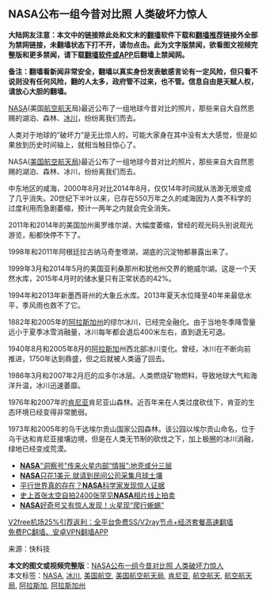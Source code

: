  <h2>NASA公布一组今昔对比照 人类破坏力惊人</h2> <p class="notice"><b>大陆网友注意：本文中的链接除此处和文末的<a href="https://github.com/bannedbook/fanqiang" >翻墙</a>软件下载和<a href="https://github.com/killgcd/justmysocks/blob/master/README.md">翻墙推荐</a>链接外全部为禁网链接，未翻墙状态下打不开，请勿点击。此为文字版禁闻，欲看图文视频完整版和更多禁闻，请下载<a href="https://github.com/bannedbook/fanqiang">翻墙软件或APP</a>后翻墙上禁闻网。</p><p>备注：翻墙看新闻非常安全，翻墙以真实身份发表敏感言论有一定风险，但只看不说则没有任何风险，翻的人太多，政府管不过来，也不管。信息自由是天赋人权，请放心大胆的翻墙。</b></p>  <div class="entry"> <p><a href="https://www.bannedbook.org/bnews/tag/nasa/" class="st_tag internal_tag" rel="tag" title="标签 NASA 下的日志">NASA</a>(美国<a href="https://www.bannedbook.org/bnews/tag/%E8%88%AA%E7%A9%BA%E8%88%AA%E5%A4%A9/" class="st_tag internal_tag" rel="tag" title="标签 航空航天 下的日志">航空航天</a>局)最近公布了一组地球今昔对比的照片，那些来自大自然恩赐的湖泊、森林、<a href="https://www.bannedbook.org/bnews/tag/%E5%86%B0%E5%B7%9D/" class="st_tag internal_tag" rel="tag" title="标签 冰川 下的日志">冰川</a>，纷纷离我们而去。</p> <p>人类对于地球的&#8221;破坏力&#8221;是无比惊人的，可能大家身在其中没有太大感觉，但是如果放到历史时间轴上，就相当触目惊心了。</p> <p>NASA(<a href="https://www.bannedbook.org/bnews/tag/%E7%BE%8E%E5%9B%BD%E8%88%AA%E7%A9%BA%E8%88%AA%E5%A4%A9%E5%B1%80/" class="st_tag internal_tag" rel="tag" title="标签 美国航空航天局 下的日志">美国航空航天局</a>)最近公布了一组地球今昔对比的照片，那些来自大自然恩赐的湖泊、森林、冰川，纷纷离我们而去。</p> <p>中东地区的咸海，2000年8月对比2014年8月，仅仅14年时间就从浩渺无垠变成了几乎消失。20世纪下半叶以来，已存在550万年之久的咸海因为人类不科学的过度利用而急剧萎缩，预计一两年之内就会完全消失。</p>  <p>2011年和2014年的美国加州奥罗维尔湖，大幅度萎缩，曾经的观光码头别说观光游览，船都快停不下了。</p> <p>1998年和2011年阿根廷拉古纳马奇奎塔湖，湖底的沉淀物都暴露出来了。</p> <p>1999年3月和2014年5月的美国亚利桑那州和犹他州交界的鲍威尔湖。这是一个天然水库，2015年4月时的储水量只有正常状态的42%。</p> <p>1994年和2013年新墨西哥州的大象丘水库。2013年夏天水位降至40年来最低水平，季风雨也救不了它。</p>  <p>1882年和2005年的<a href="https://www.bannedbook.org/bnews/tag/%E9%98%BF%E6%8B%89%E6%96%AF%E5%8A%A0%E5%B7%9E/" class="st_tag internal_tag" rel="tag" title="标签 阿拉斯加州 下的日志">阿拉斯加州</a>的缪尔冰川，已经完全融化。由于当地冬季降雪量远小于夏季冰雪消融量，冰川每年都会退后400米左右，直到退无可退。</p> <p>1940年8月和2005年8月的<a href="https://www.bannedbook.org/bnews/tag/%e9%98%bf%e6%8b%89%e6%96%af%e5%8a%a0/" class="st_tag internal_tag" rel="tag" title="标签 阿拉斯加 下的日志">阿拉斯加</a>州西北部冰川变化。曾经，冰川在不断向前推进，1750年达到鼎盛，但之后就被人类逼了回去。</p> <p>1986年3月和2007年2月厄的瓜多尔冰层。人类燃烧矿物燃料，导致地球大气和海洋升温，冰川迅速萎靡。</p> <p>1976年和2007年的<a href="https://www.bannedbook.org/bnews/tag/%e8%82%af%e5%b0%bc%e4%ba%9a/" class="st_tag internal_tag" rel="tag" title="标签 肯尼亚 下的日志">肯尼亚</a>肯尼亚山森林。近百年来在人类过度砍伐下，肯亚的生态环境已经变得非常脆弱。</p>  <p>1973年和2005年的乌干达埃尔贡山国家公园森林。该公园以埃尔贡山命名，位于乌干达和肯尼亚接壤边境，但是在人类无节制的砍伐之下，加上极圈的冰川消融，绿地已经变成荒漠。</p> <ul class='op-related-articles' title='相关阅读'> <li><a href='https://www.bannedbook.org/bnews/cnnews/20201217/1449391.html' target='_blank'><b>NASA</b>"洞察号"传来火星内部“情报”:地壳或分三层</a></li> <li><a href='https://www.bannedbook.org/bnews/cnnews/20201205/1442537.html' target='_blank'><b>NASA</b>只花1美元 就请到民间公司采集月球土壤</a></li> <li><a href='https://www.bannedbook.org/bnews/comments/20201124/1435983.html' target='_blank'>平行世界真的存在？<b>NASA</b>科学家发现惊人证据</a></li> <li><a href='https://www.bannedbook.org/bnews/baitai/20201111/1429479.html' target='_blank'>史上首张太空自拍2400张罕见<b>NASA</b>相片线上拍卖</a></li> <li><a href='https://www.bannedbook.org/bnews/funmedia/20201111/1429419.html' target='_blank'><b>NASA</b>好奇号又有惊人发现！火星现“爬行蜥蜴”</a></li> </ul> <p class="texttj"> <a href="https://github.com/bannedbook/fanqiang/wiki/V2ray%E6%9C%BA%E5%9C%BA" target="_blank">V2free机场25%引荐返利：全平台免费SS/V2ray节点+经济套餐高速翻墙</a><br/> <a href="https://github.com/bannedbook/fanqiang/wiki/%E7%A6%81%E9%97%BB%E7%BD%91%E5%AE%89%E5%8D%93%E7%BF%BB%E5%A2%99%E6%96%B0%E9%97%BBAPP" target="_blank">免费PC翻墙、安卓VPN翻墙APP</a></p><p> 来源：快科技 </p><a name='sharetosocial'></a>       <div><b>本文的图文或视频完整版</b>：<a href='https://www.bannedbook.org/bnews/comments/20201217/1449556.html'>NASA公布一组今昔对比照 人类破坏力惊人</a></div>  </div><!--END ENTRY--> <div class="postfooter"> <div>本文标签：<a href="https://www.bannedbook.org/bnews/tag/nasa/" rel="tag">NASA</a>, <a href="https://www.bannedbook.org/bnews/tag/%E5%86%B0%E5%B7%9D/" rel="tag">冰川</a>, <a href="https://www.bannedbook.org/bnews/tag/%E7%BE%8E%E5%9B%BD%E8%88%AA%E7%A9%BA/" rel="tag">美国航空</a>, <a href="https://www.bannedbook.org/bnews/tag/%E7%BE%8E%E5%9B%BD%E8%88%AA%E7%A9%BA%E8%88%AA%E5%A4%A9%E5%B1%80/" rel="tag">美国航空航天局</a>, <a href="https://www.bannedbook.org/bnews/tag/%e8%82%af%e5%b0%bc%e4%ba%9a/" rel="tag">肯尼亚</a>, <a href="https://www.bannedbook.org/bnews/tag/%E8%88%AA%E7%A9%BA%E8%88%AA%E5%A4%A9/" rel="tag">航空航天</a>, <a href="https://www.bannedbook.org/bnews/tag/%E8%88%AA%E7%A9%BA%E8%88%AA%E5%A4%A9%E5%B1%80/" rel="tag">航空航天局</a>, <a href="https://www.bannedbook.org/bnews/tag/%e9%98%bf%e6%8b%89%e6%96%af%e5%8a%a0/" rel="tag">阿拉斯加</a>, <a href="https://www.bannedbook.org/bnews/tag/%E9%98%BF%E6%8B%89%E6%96%AF%E5%8A%A0%E5%B7%9E/" rel="tag">阿拉斯加州</a></div>  </div><!--END POSTFOOTER--> 